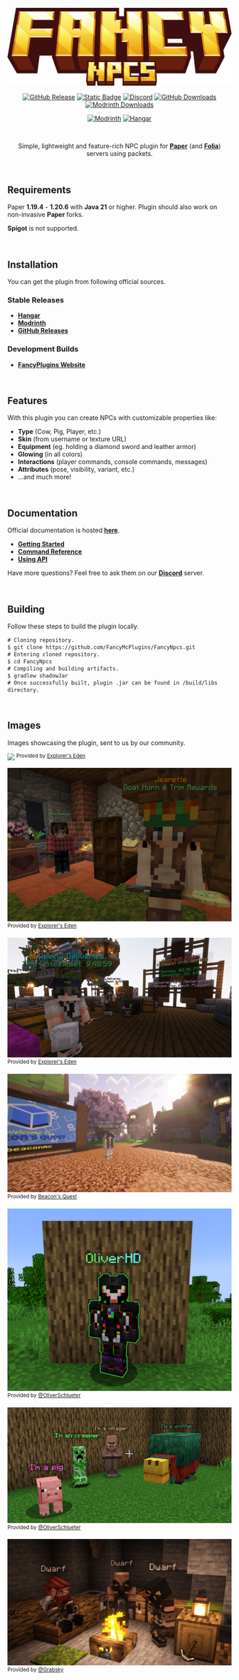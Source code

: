 <div align=center>

![](fancynpcs_title.png)

[![GitHub Release](https://img.shields.io/github/v/release/FancyMcPlugins/FancyNpcs?logo=github&labelColor=%2324292F&color=%23454F5A)](https://github.com/FancyMcPlugins/FancyNpcs/releases/latest)
[![Static Badge](https://img.shields.io/badge/folia-supported-%23F9D879?labelColor=%2313154E&color=%234A44A6)](https://papermc.io/software/folia)
[![Discord](https://img.shields.io/discord/899740810956910683?logo=discord&logoColor=white&label=%20&labelColor=%235865F2&color=%23707BF4)](https://discord.gg/ZUgYCEJUEx)
[![GitHub Downloads](https://img.shields.io/github/downloads/FancyMcPlugins/FancyNpcs/total?logo=github&labelColor=%2324292F&color=%23454F5A)](https://github.com/FancyMcPlugins/FancyNpcs/releases/latest)
[![Modrinth Downloads](https://img.shields.io/modrinth/dt/fancynpcs?logo=modrinth&logoColor=white&label=downloads&labelColor=%23139549&color=%2318c25f)](https://modrinth.com/plugin/fancynpcs)

[![Modrinth](https://cdn.jsdelivr.net/npm/@intergrav/devins-badges@3/assets/compact/available/modrinth_vector.svg)](https://modrinth.com/plugin/fancynpcs)
[![Hangar](https://cdn.jsdelivr.net/npm/@intergrav/devins-badges@3/assets/compact/available/hangar_vector.svg)](https://hangar.papermc.io/Oliver/FancyNpcs)

<br />

Simple, lightweight and feature-rich NPC plugin for **[Paper](https://github.com/PaperMC/Paper)** (and **[Folia](https://papermc.io/software/folia)**) servers using packets.

</div>

<br />

## Requirements
Paper **1.19.4** - **1.20.6** with **Java 21** or higher. Plugin should also work on non-invasive **Paper** forks.  

**Spigot** is not supported.

<br />

## Installation
You can get the plugin from following official sources.
### Stable Releases
- **[Hangar](https://hangar.papermc.io/Oliver/FancyNpcs)**
- **[Modrinth](https://modrinth.com/plugin/fancynpcs/)**
- **[GitHub Releases](https://github.com/FancyMcPlugins/FancyNpcs/releases)**
### Development Builds
- **[FancyPlugins Website](https://fancyplugins.de/FancyNpcs/download/)**

<br />

## Features
With this plugin you can create NPCs with customizable properties like:
- **Type** (Cow, Pig, Player, etc.)
- **Skin** (from username or texture URL)
- **Equipment** (eg. holding a diamond sword and leather armor)
- **Glowing** (in all colors)
- **Interactions** (player commands, console commands, messages)
- **Attributes** (pose, visibility, variant, etc.)
- ...and much more!

<br />

## Documentation
Official documentation is hosted **[here](https://fancyplugins.de/docs/fancynpcs.html)**.
- **[Getting Started](https://fancyplugins.de/docs/fn-getting-started.html)**
- **[Command Reference](https://fancyplugins.de/docs/fn-commands.html)**
- **[Using API](https://fancyplugins.de/docs/fn-api.html)**

Have more questions? Feel free to ask them on our **[Discord](https://discord.gg/ZUgYCEJUEx)** server.

<br />

## Building
Follow these steps to build the plugin locally.

```shell
# Cloning repository.
$ git clone https://github.com/FancyMcPlugins/FancyNpcs.git
# Entering cloned repository.
$ cd FancyNpcs
# Compiling and building artifacts.
$ gradlew shadowJar
# Once successfully built, plugin .jar can be found in /build/libs directory.
```

<br />

## Images
Images showcasing the plugin, sent to us by our community.

![](https://github.com/FancyMcPlugins/FancyNpcs/blob/main/exampleImages/niceron1.png?raw=true)
<sup>Provided by [Explorer's Eden](https://explorerseden.eu/)</sup>

![](https://github.com/FancyMcPlugins/FancyNpcs/blob/main/exampleImages/niceron2.png?raw=true)
<sup>Provided by [Explorer's Eden](https://explorerseden.eu/)</sup>

![](https://github.com/FancyMcPlugins/FancyNpcs/blob/main/exampleImages/niceron3.png?raw=true)  
<sup>Provided by [Explorer's Eden](https://explorerseden.eu/)</sup>

![](https://github.com/FancyMcPlugins/FancyNpcs/blob/main/exampleImages/dave1.png?raw=true)  
<sup>Provided by [Beacon's Quest](https://www.beaconsquest.net/)</sup>

![](https://github.com/FancyMcPlugins/FancyNpcs/blob/main/exampleImages/oliver1.png?raw=true)  
<sup>Provided by [@OliverSchlueter](https://github.com/OliverSchlueter)</sup>

![](https://github.com/FancyMcPlugins/FancyNpcs/blob/main/exampleImages/oliver2.png?raw=true)  
<sup>Provided by [@OliverSchlueter](https://github.com/OliverSchlueter)</sup>

![](https://github.com/FancyMcPlugins/FancyNpcs/blob/main/exampleImages/grabsky1.png?raw=true)  
<sup>Provided by [@Grabsky](https://github.com/Grabsky)</sup>
